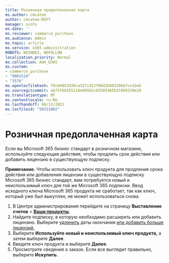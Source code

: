```yaml
---
title: Розничная предоплаченная карта
ms.author: cmcatee
author: cmcatee-MSFT
manager: scotv
ms.date: ''
ms.reviewer: commerce_purchase
ms.audience: Admin
ms.topic: article
ms.service: o365-administration
ROBOTS: NOINDEX, NOFOLLOW
localization_priority: Normal
ms.collection: Adm_O365
ms.custom:
- commerce_purchase
- "9001519"
- "3576"
ms.openlocfilehash: f9c84853d30ca327cd12f06d2b802286b7ce1beb
ms.sourcegitcommit: ab75f66355116e995b3cb5505465b31989339e28
ms.translationtype: MT
ms.contentlocale: ru-RU
ms.lasthandoff: 08/13/2021
ms.locfileid: "58321002"
---
```

# <a name="retail-prepaid-card"></a>Розничная предоплаченная карта

Если вы Microsoft 365 бизнес стандарт в розничном магазине, используйте следующие действия, чтобы продлить срок действия или добавить лицензию в существующую подписку.

**Примечание.** Чтобы использовать ключ продукта для продления срока действия или добавления лицензии в существующую подписку Microsoft 365 бизнес стандарт, вам потребуется новый и неиспользимый ключ для той же Microsoft 365 подписки. Ввод исходного ключа Microsoft 365 продукта не сработает, так как ключ, который уже был выкуплен, не может использоваться снова.

1. В Центре администрирования перейдите на страницу **Выставление счетов** > **[Ваши продукты](https://go.microsoft.com/fwlink/p/?linkid=842054)**.
2. Найдите подписку, в которую необходимо расширить или добавить лицензию. Выберите [удлинить](https://go.microsoft.com/fwlink/p/?linkid=842054) даты окончания [или добавить больше лицензий.](https://go.microsoft.com/fwlink/p/?linkid=842054)
3. Выберите **Используйте новый и неиспользимый ключ продукта,** а затем выберите **Далее**.
4. Введите ключ продукта и выберите **Далее**.
5. Просмотрите сведения о заказе. Если все выглядит правильно, выберите **Искупить**.